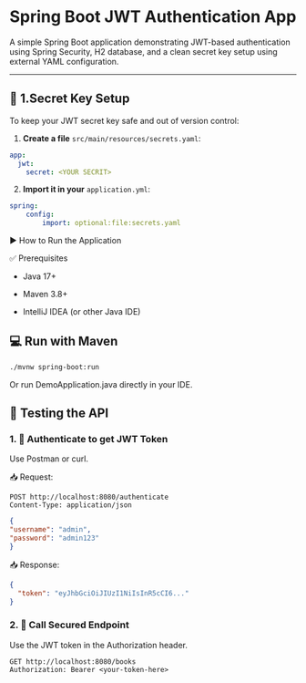 # Spring Boot JWT Authentication App

A simple Spring Boot application demonstrating JWT-based authentication using Spring Security, H2 database, and a clean secret key setup using external YAML configuration.

---

## 🔐 1.Secret Key Setup

To keep your JWT secret key safe and out of version control:

1. **Create a file** `src/main/resources/secrets.yaml`:

```yaml
app:
  jwt:
    secret: <YOUR SECRIT>
```
2. **Import it in your** `application.yml`:
```yaml
spring:
    config:
        import: optional:file:secrets.yaml

```
▶️ How to Run the Application

✅ Prerequisites
- Java 17+

- Maven 3.8+

- IntelliJ IDEA (or other Java IDE)

## 💻 Run with Maven
```bash
./mvnw spring-boot:run
```
Or run DemoApplication.java directly in your IDE.

## 🧪 Testing the API
### 1. 🔑 Authenticate to get JWT Token
Use Postman or curl.

📥 Request:
```http
POST http://localhost:8080/authenticate
Content-Type: application/json
```
```json
{
"username": "admin",
"password": "admin123"
}
```

📥 Response:
```json 
{
  "token": "eyJhbGciOiJIUzI1NiIsInR5cCI6..."
}
```
### 2. 🔐 Call Secured Endpoint
Use the JWT token in the Authorization header.
```http 
GET http://localhost:8080/books
Authorization: Bearer <your-token-here>
```